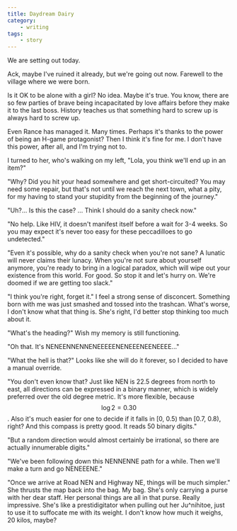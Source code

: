 ```yaml
---
title: Daydream Dairy
category:
	- writing
tags:
	- story
---
```


We are setting out today.

Ack, maybe I've ruined it already, but we're going out now. Farewell to the village where we were born.

Is it OK to be alone with a girl? No idea. Maybe it's true. You know, there are so few parties of brave being incapacitated by love affairs before they make it to the last boss. History teaches us that something hard to screw up is always hard to screw up.

Even Rance has managed it. Many times. Perhaps it's thanks to the power of being an H-game protagonist? Then I think it's fine for me. I don't have this power, after all, and I'm trying not to.

I turned to her, who's walking on my left, "Lola, you think we'll end up in an item?"

"Why? Did you hit your head somewhere and get short-circuited? You may need some repair, but that's not until we reach the next town, what a pity, for my having to stand your stupidity from the beginning of the journey." 

"Uh?... Is this the case? ... Think I should do a sanity check now."

"No help. Like HIV, it doesn't manifest itself before a wait for 3-4 weeks. So you may expect it's never too easy for these peccadilloes to go undetected."

"Even it's possible, why do a sanity check when you're not sane? A lunatic will never claims their lunacy. When you're not sure about yourself anymore, you're ready to bring in a logical paradox, which will wipe out your existence from this world. For good. So stop it and let's hurry on. We're doomed if we are getting too slack."

"I think you're right, forget it." I feel a strong sense of disconcert. Something born with me was just smashed and tossed into the trashcan. What's worse, I don't know what that thing is. She's right, I'd better stop thinking too much about it.

"What's the heading?" Wish my memory is still functioning.

"Oh that. It's NENEENNENNENEEEEENENEEENEENEEEE..."

"What the hell is that?" Looks like she will do it forever, so I decided to have a manual override.

"You don't even know that? Just like NEN is 22.5 degrees from north to east, all directions can be expressed in a binary manner, which is widely preferred over the old degree metric. It's more flexible, because $$ \log 2 = 0.30 $$. Also it's much easier for one to decide if it falls in [0, 0.5) than [0.7, 0.8), right? And this compass is pretty good. It reads 50 binary digits."

"But a random direction would almost certainly be irrational, so there are actually innumerable digits."

"We've been following down this NENNENNE path for a while. Then we'll make a turn and go NENEEENE."

"Once we arrive at Road NEN and Highway NE, things will be much simpler." She thrusts the map back into the bag. My bag. She's only carrying a purse with her dear staff. Her personal things are all in that purse. Really impressive. She's like a prestidigitator when pulling out her Ju^nihitoe, just to use it to suffocate me with its weight. I don't know how much it weighs, 20 kilos, maybe?

